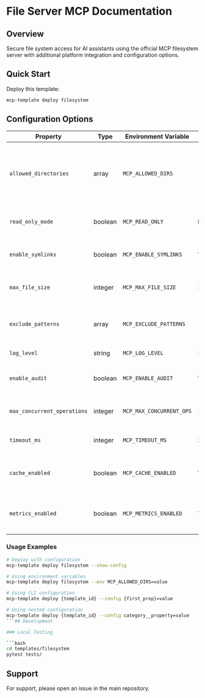 # File Server MCP Documentation

## Overview

Secure file system access for AI assistants using the official MCP filesystem server with additional platform integration and configuration options.

## Quick Start

Deploy this template:

```bash
mcp-template deploy filesystem
```

## Configuration Options

| Property | Type | Environment Variable | Default | Description |
|----------|------|---------------------|---------|-------------|
| `allowed_directories` | array | `MCP_ALLOWED_DIRS` | `['/data']` | List of directories the server can access. Paths will be mounted and validated for security. |
| `read_only_mode` | boolean | `MCP_READ_ONLY` | `False` | Enable read-only mode to prevent any file modifications |
| `enable_symlinks` | boolean | `MCP_ENABLE_SYMLINKS` | `True` | Allow following symbolic links (with security validation) |
| `max_file_size` | integer | `MCP_MAX_FILE_SIZE` | `100` | Maximum file size for read operations in megabytes |
| `exclude_patterns` | array | `MCP_EXCLUDE_PATTERNS` | `['**/.git/**', '**/node_modules/**', '**/.env*']` | Glob patterns for files/directories to exclude from operations |
| `log_level` | string | `MCP_LOG_LEVEL` | `info` | Logging level for the server |
| `enable_audit` | boolean | `MCP_ENABLE_AUDIT` | `True` | Enable detailed audit logging of file operations |
| `max_concurrent_operations` | integer | `MCP_MAX_CONCURRENT_OPS` | `10` | Maximum number of concurrent file operations |
| `timeout_ms` | integer | `MCP_TIMEOUT_MS` | `30000` | Timeout for file operations in milliseconds |
| `cache_enabled` | boolean | `MCP_CACHE_ENABLED` | `True` | Enable file content caching for better performance |
| `metrics_enabled` | boolean | `MCP_METRICS_ENABLED` | `True` | Enable performance and health metrics collection |

### Usage Examples

```bash
# Deploy with configuration
mcp-template deploy filesystem --show-config

# Using environment variables
mcp-template deploy filesystem --env MCP_ALLOWED_DIRS=value

# Using CLI configuration
mcp-template deploy {template_id} --config {first_prop}=value

# Using nested configuration
mcp-template deploy {template_id} --config category__property=value
```## Development

### Local Testing

```bash
cd templates/filesystem
pytest tests/
```

## Support

For support, please open an issue in the main repository.
